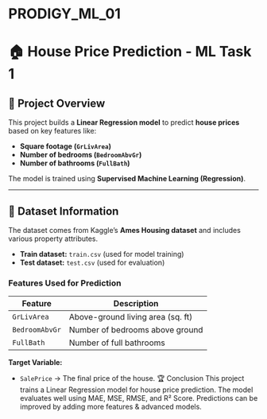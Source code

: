 # PRODIGY_ML_01
# 🏠 House Price Prediction - ML Task 1

## 📌 Project Overview
This project builds a **Linear Regression model** to predict **house prices** based on key features like:  
- **Square footage (`GrLivArea`)**
- **Number of bedrooms (`BedroomAbvGr`)**
- **Number of bathrooms (`FullBath`)**

The model is trained using **Supervised Machine Learning (Regression)**.

---

## 📂 Dataset Information
The dataset comes from Kaggle’s **Ames Housing dataset** and includes various property attributes.  
- **Train dataset:** `train.csv` (used for model training)  
- **Test dataset:** `test.csv` (used for evaluation)  

### **Features Used for Prediction**
| Feature        | Description |
|---------------|------------|
| `GrLivArea`   | Above-ground living area (sq. ft) |
| `BedroomAbvGr` | Number of bedrooms above ground |
| `FullBath`    | Number of full bathrooms |

**Target Variable:**  
- `SalePrice` → The final price of the house.
  🏆 Conclusion
This project trains a Linear Regression model for house price prediction.
The model evaluates well using MAE, MSE, RMSE, and R² Score.
Predictions can be improved by adding more features & advanced models.





